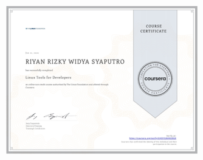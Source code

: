 ![](https://raw.githubusercontent.com/RiyanRIS/sertifikat/master/coursera/Linux%20Tools%20for%20Developers/Coursera-Linux%20Tools%20for%20Developers_page-0001.jpg)